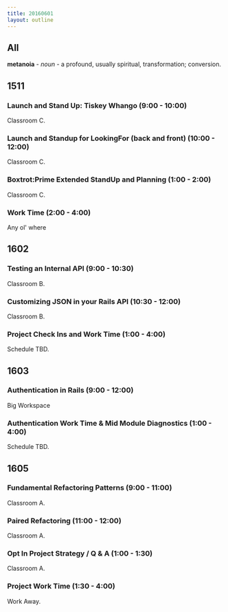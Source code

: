 ```yaml
---
title: 20160601
layout: outline
---
```


## All

**metanoia** - _noun_ - a profound, usually spiritual, transformation; conversion.


## 1511

### Launch and Stand Up: Tiskey Whango (9:00 - 10:00)

Classroom C.

### Launch and Standup for LookingFor (back and front) (10:00 - 12:00)

Classroom C.

### Boxtrot:Prime Extended StandUp and Planning (1:00 - 2:00)

Classroom C.

### Work Time (2:00 - 4:00)

Any ol' where

## 1602

### Testing an Internal API (9:00 - 10:30)

Classroom B.

### Customizing JSON in your Rails API (10:30 - 12:00)

Classroom B.

### Project Check Ins and Work Time (1:00 - 4:00)

Schedule TBD.


## 1603

### Authentication in Rails (9:00 - 12:00)

Big Workspace

### Authentication Work Time & Mid Module Diagnostics (1:00 - 4:00)

Schedule TBD.


## 1605

### Fundamental Refactoring Patterns (9:00 - 11:00)

Classroom A.

### Paired Refactoring (11:00 - 12:00)

Classroom A.

### Opt In Project Strategy / Q & A (1:00 - 1:30)

Classroom A.

### Project Work Time (1:30 - 4:00)

Work Away.
